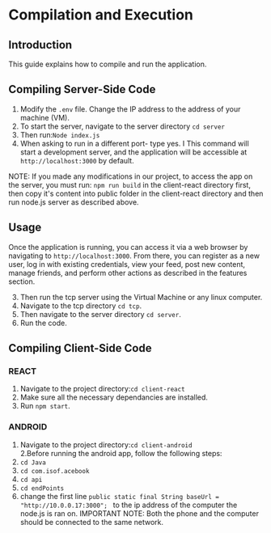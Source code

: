 # Compilation and Execution

## Introduction
This guide explains how to compile and run the application.

## Compiling Server-Side Code

1. Modify the `.env` file. Change the IP address to the address of your machine (VM).
2. To start the server, navigate to the server directory `cd server`
3. Then run:`Node index.js`
4. When asking to run in a different port- type yes. 
   I 
This command will start a development server, and the application will be accessible at `http://localhost:3000` by default.

NOTE: If you made any modifications in our project, to access the app on the server, you must run: `npm run build` in the client-react directory first, then copy it's content into public folder in the client-react directory and then run node.js server as described above. 

## Usage
Once the application is running, you can access it via a web browser by navigating to `http://localhost:3000`. From there, you can register as a new user, log in with existing credentials, view your feed, post new content, manage friends, and perform other actions as described in the features section.

3. Then run the tcp server using the Virtual Machine or any linux computer.
4. Navigate to the tcp directory `cd tcp`.
5. Then navigate to the server directory `cd server`.
6. Run the code.

## Compiling Client-Side Code

### REACT
1. Navigate to the project directory:`cd client-react`
2. Make sure all the necessary dependancies are installed.
3. Run `npm start`.

### ANDROID
1. Navigate to the project directory:`cd client-android`  
2.Before running the android app, follow the following steps:
3. `cd Java`
4. `cd com.isof.acebook`
5. `cd api`
6. `cd endPoints`
7. change the first line `public static final String baseUrl = "http://10.0.0.17:3000"; ` to the ip address of the computer the node.js is ran on.
IMPORTANT NOTE: Both the phone and the computer should be connected to the same network.
